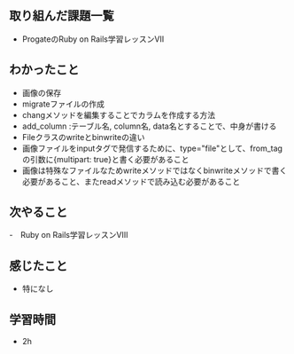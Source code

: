 ## 取り組んだ課題一覧
- ProgateのRuby on Rails学習レッスンⅦ
## わかったこと
- 画像の保存
- migrateファイルの作成
- changメソッドを編集することでカラムを作成する方法
- add_column :テーブル名, column名, data名とすることで、中身が書ける
- Fileクラスのwriteとbinwriteの違い
- 画像ファイルをinputタグで発信するために、type="file"として、from_tagの引数に{multipart: true}と書く必要があること
- 画像は特殊なファイルなためwriteメソッドではなくbinwriteメソッドで書く必要があること、またreadメソッドで読み込む必要があること
## 次やること
-　Ruby on Rails学習レッスンⅧ
## 感じたこと
- 特になし
## 学習時間
- 2h
